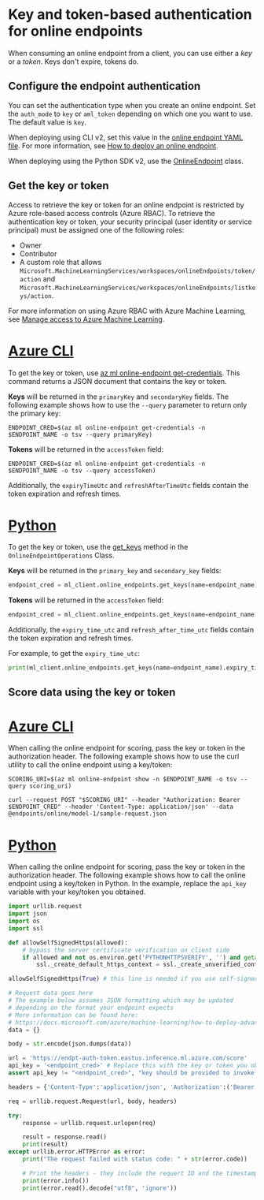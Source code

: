 
# Key and token-based authentication for online endpoints

When consuming an online endpoint from a client, you can use either a _key_ or a _token_. Keys don't expire, tokens do.

## Configure the endpoint authentication

You can set the authentication type when you create an online endpoint. Set the `auth_mode` to `key` or `aml_token` depending on which one you want to use. The default value is `key`.

When deploying using CLI v2, set this value in the [online endpoint YAML file](reference-yaml-endpoint-online.md). For more information, see [How to deploy an online endpoint](how-to-deploy-online-endpoints.md).

When deploying using the Python SDK v2, use the [OnlineEndpoint](/python/api/azure-ai-ml/azure.ai.ml.entities.onlineendpoint) class.

## Get the key or token

Access to retrieve the key or token for an online endpoint is restricted by Azure role-based access controls (Azure RBAC). To retrieve the authentication key or token, your security principal (user identity or service principal) must be assigned one of the following roles:

* Owner
* Contributor
* A custom role that allows `Microsoft.MachineLearningServices/workspaces/onlineEndpoints/token/action` and `Microsoft.MachineLearningServices/workspaces/onlineEndpoints/listkeys/action`.

For more information on using Azure RBAC with Azure Machine Learning, see [Manage access to Azure Machine Learning](how-to-assign-roles.md).

# [Azure CLI](#tab/azure-cli)

To get the key or token, use [az ml online-endpoint get-credentials](/cli/azure/ml/online-endpoint#az-ml-online-endpoint-get-credentials). This command returns a JSON document that contains the key or token.

__Keys__ will be returned in the `primaryKey` and `secondaryKey` fields. The following example shows how to use the `--query` parameter to return only the primary key:

```azurecli
ENDPOINT_CRED=$(az ml online-endpoint get-credentials -n $ENDPOINT_NAME -o tsv --query primaryKey)
```

__Tokens__ will be returned in the `accessToken` field:

```azurecli
ENDPOINT_CRED=$(az ml online-endpoint get-credentials -n $ENDPOINT_NAME -o tsv --query accessToken)
```

Additionally, the `expiryTimeUtc` and `refreshAfterTimeUtc` fields contain the token expiration and refresh times. 

# [Python](#tab/python)

To get the key or token, use the [get_keys](/python/api/azure-ai-ml/azure.ai.ml.operations.onlineendpointoperations#azure-ai-ml-operations-onlineendpointoperations-get-keys) method in the `OnlineEndpointOperations` Class.

__Keys__ will be returned in the `primary_key` and `secondary_key` fields:

```Python
endpoint_cred = ml_client.online_endpoints.get_keys(name=endpoint_name).primary_key
```

__Tokens__ will be returned in the `accessToken` field:

```Python
endpoint_cred = ml_client.online_endpoints.get_keys(name=endpoint_name).access_token
```

Additionally, the `expiry_time_utc` and `refresh_after_time_utc` fields contain the token expiration and refresh times. 

For example, to get the `expiry_time_utc`:
```Python
print(ml_client.online_endpoints.get_keys(name=endpoint_name).expiry_time_utc)
```


## Score data using the key or token

# [Azure CLI](#tab/azure-cli)

When calling the online endpoint for scoring, pass the key or token in the authorization header. The following example shows how to use the curl utility to call the online endpoint using a key/token:

```azurecli
SCORING_URI=$(az ml online-endpoint show -n $ENDPOINT_NAME -o tsv --query scoring_uri)

curl --request POST "$SCORING_URI" --header "Authorization: Bearer $ENDPOINT_CRED" --header 'Content-Type: application/json' --data @endpoints/online/model-1/sample-request.json
```

# [Python](#tab/python)

When calling the online endpoint for scoring, pass the key or token in the authorization header. The following example shows how to call the online endpoint using a key/token in Python. In the example, replace the `api_key` variable with your key/token you obtained.

```Python
import urllib.request
import json
import os
import ssl

def allowSelfSignedHttps(allowed):
    # bypass the server certificate verification on client side
    if allowed and not os.environ.get('PYTHONHTTPSVERIFY', '') and getattr(ssl, '_create_unverified_context', None):
        ssl._create_default_https_context = ssl._create_unverified_context

allowSelfSignedHttps(True) # this line is needed if you use self-signed certificate in your scoring service

# Request data goes here
# The example below assumes JSON formatting which may be updated
# depending on the format your endpoint expects
# More information can be found here:
# https://docs.microsoft.com/azure/machine-learning/how-to-deploy-advanced-entry-script
data = {}

body = str.encode(json.dumps(data))

url = 'https://endpt-auth-token.eastus.inference.ml.azure.com/score'
api_key = '<endpoint_cred>' # Replace this with the key or token you obtained
assert api_key != "<endpoint_cred>", "key should be provided to invoke the endpoint"

headers = {'Content-Type':'application/json', 'Authorization':('Bearer '+ api_key)}

req = urllib.request.Request(url, body, headers)

try:
    response = urllib.request.urlopen(req)

    result = response.read()
    print(result)
except urllib.error.HTTPError as error:
    print("The request failed with status code: " + str(error.code))

    # Print the headers - they include the requert ID and the timestamp, which are useful for debugging the failure
    print(error.info())
    print(error.read().decode("utf8", 'ignore'))
```
